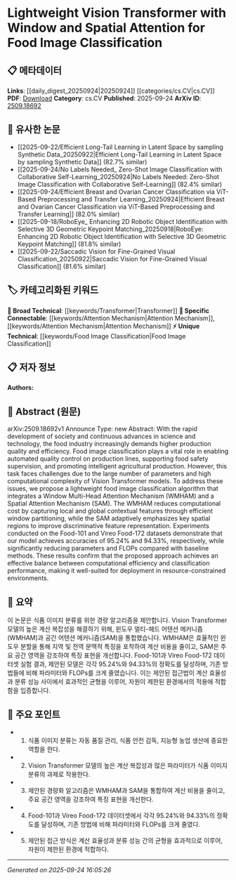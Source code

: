 <!-- KEYWORD_LINKING_METADATA:
{
  "processed_timestamp": "2025-09-24T16:05:26.785533",
  "vocabulary_version": "1.0",
  "selected_keywords": [
    "Transformer",
    "Attention Mechanism",
    "Attention Mechanism",
    "Food Image Classification"
  ],
  "rejected_keywords": [],
  "similarity_scores": {
    "Transformer": 0.78,
    "Attention Mechanism": 0.77,
    "Food Image Classification": 0.75
  },
  "extraction_method": "AI_prompt_based",
  "budget_applied": true,
  "candidates_json": {
    "candidates": [
      {
        "surface": "Vision Transformer",
        "canonical": "Transformer",
        "aliases": [
          "ViT"
        ],
        "category": "broad_technical",
        "rationale": "Vision Transformers are a specific application of Transformers in computer vision, linking to broader Transformer research.",
        "novelty_score": 0.45,
        "connectivity_score": 0.88,
        "specificity_score": 0.65,
        "link_intent_score": 0.78
      },
      {
        "surface": "Window Multi-Head Attention Mechanism",
        "canonical": "Attention Mechanism",
        "aliases": [
          "WMHAM"
        ],
        "category": "specific_connectable",
        "rationale": "This is a specialized form of attention mechanism, crucial for linking to research on efficient attention models.",
        "novelty_score": 0.68,
        "connectivity_score": 0.85,
        "specificity_score": 0.82,
        "link_intent_score": 0.79
      },
      {
        "surface": "Spatial Attention Mechanism",
        "canonical": "Attention Mechanism",
        "aliases": [
          "SAM"
        ],
        "category": "specific_connectable",
        "rationale": "Spatial attention is a key concept in enhancing feature representation, relevant to attention mechanism studies.",
        "novelty_score": 0.6,
        "connectivity_score": 0.83,
        "specificity_score": 0.8,
        "link_intent_score": 0.77
      },
      {
        "surface": "Food Image Classification",
        "canonical": "Food Image Classification",
        "aliases": [],
        "category": "unique_technical",
        "rationale": "This is a specialized application area in computer vision, linking to domain-specific research.",
        "novelty_score": 0.72,
        "connectivity_score": 0.7,
        "specificity_score": 0.88,
        "link_intent_score": 0.75
      }
    ],
    "ban_list_suggestions": [
      "food industry",
      "production quality",
      "automated quality control"
    ]
  },
  "decisions": [
    {
      "candidate_surface": "Vision Transformer",
      "resolved_canonical": "Transformer",
      "decision": "linked",
      "scores": {
        "novelty": 0.45,
        "connectivity": 0.88,
        "specificity": 0.65,
        "link_intent": 0.78
      }
    },
    {
      "candidate_surface": "Window Multi-Head Attention Mechanism",
      "resolved_canonical": "Attention Mechanism",
      "decision": "linked",
      "scores": {
        "novelty": 0.68,
        "connectivity": 0.85,
        "specificity": 0.82,
        "link_intent": 0.79
      }
    },
    {
      "candidate_surface": "Spatial Attention Mechanism",
      "resolved_canonical": "Attention Mechanism",
      "decision": "linked",
      "scores": {
        "novelty": 0.6,
        "connectivity": 0.83,
        "specificity": 0.8,
        "link_intent": 0.77
      }
    },
    {
      "candidate_surface": "Food Image Classification",
      "resolved_canonical": "Food Image Classification",
      "decision": "linked",
      "scores": {
        "novelty": 0.72,
        "connectivity": 0.7,
        "specificity": 0.88,
        "link_intent": 0.75
      }
    }
  ]
}
-->

# Lightweight Vision Transformer with Window and Spatial Attention for Food Image Classification

## 📋 메타데이터

**Links**: [[daily_digest_20250924|20250924]] [[categories/cs.CV|cs.CV]]
**PDF**: [Download](https://arxiv.org/pdf/2509.18692.pdf)
**Category**: cs.CV
**Published**: 2025-09-24
**ArXiv ID**: [2509.18692](https://arxiv.org/abs/2509.18692)

## 🔗 유사한 논문
- [[2025-09-22/Efficient Long-Tail Learning in Latent Space by sampling Synthetic Data_20250922|Efficient Long-Tail Learning in Latent Space by sampling Synthetic Data]] (82.7% similar)
- [[2025-09-24/No Labels Needed_ Zero-Shot Image Classification with Collaborative Self-Learning_20250924|No Labels Needed: Zero-Shot Image Classification with Collaborative Self-Learning]] (82.4% similar)
- [[2025-09-24/Efficient Breast and Ovarian Cancer Classification via ViT-Based Preprocessing and Transfer Learning_20250924|Efficient Breast and Ovarian Cancer Classification via ViT-Based Preprocessing and Transfer Learning]] (82.0% similar)
- [[2025-09-18/RoboEye_ Enhancing 2D Robotic Object Identification with Selective 3D Geometric Keypoint Matching_20250918|RoboEye: Enhancing 2D Robotic Object Identification with Selective 3D Geometric Keypoint Matching]] (81.8% similar)
- [[2025-09-22/Saccadic Vision for Fine-Grained Visual Classification_20250922|Saccadic Vision for Fine-Grained Visual Classification]] (81.6% similar)

## 🏷️ 카테고리화된 키워드
**🧠 Broad Technical**: [[keywords/Transformer|Transformer]]
**🔗 Specific Connectable**: [[keywords/Attention Mechanism|Attention Mechanism]], [[keywords/Attention Mechanism|Attention Mechanism]]
**⚡ Unique Technical**: [[keywords/Food Image Classification|Food Image Classification]]

## 📋 저자 정보

**Authors:** 

## 📄 Abstract (원문)

arXiv:2509.18692v1 Announce Type: new 
Abstract: With the rapid development of society and continuous advances in science and technology, the food industry increasingly demands higher production quality and efficiency. Food image classification plays a vital role in enabling automated quality control on production lines, supporting food safety supervision, and promoting intelligent agricultural production. However, this task faces challenges due to the large number of parameters and high computational complexity of Vision Transformer models. To address these issues, we propose a lightweight food image classification algorithm that integrates a Window Multi-Head Attention Mechanism (WMHAM) and a Spatial Attention Mechanism (SAM). The WMHAM reduces computational cost by capturing local and global contextual features through efficient window partitioning, while the SAM adaptively emphasizes key spatial regions to improve discriminative feature representation. Experiments conducted on the Food-101 and Vireo Food-172 datasets demonstrate that our model achieves accuracies of 95.24% and 94.33%, respectively, while significantly reducing parameters and FLOPs compared with baseline methods. These results confirm that the proposed approach achieves an effective balance between computational efficiency and classification performance, making it well-suited for deployment in resource-constrained environments.

## 📝 요약

이 논문은 식품 이미지 분류를 위한 경량 알고리즘을 제안합니다. Vision Transformer 모델의 높은 계산 복잡성을 해결하기 위해, 윈도우 멀티-헤드 어텐션 메커니즘(WMHAM)과 공간 어텐션 메커니즘(SAM)을 통합했습니다. WMHAM은 효율적인 윈도우 분할을 통해 지역 및 전역 문맥적 특징을 포착하여 계산 비용을 줄이고, SAM은 주요 공간 영역을 강조하여 특징 표현을 개선합니다. Food-101과 Vireo Food-172 데이터셋 실험 결과, 제안된 모델은 각각 95.24%와 94.33%의 정확도를 달성하며, 기존 방법들에 비해 파라미터와 FLOPs를 크게 줄였습니다. 이는 제안된 접근법이 계산 효율성과 분류 성능 사이에서 효과적인 균형을 이루어, 자원이 제한된 환경에서의 적용에 적합함을 입증합니다.

## 🎯 주요 포인트

- 1. 식품 이미지 분류는 자동 품질 관리, 식품 안전 감독, 지능형 농업 생산에 중요한 역할을 한다.
- 2. Vision Transformer 모델의 높은 계산 복잡성과 많은 파라미터가 식품 이미지 분류의 과제로 작용한다.
- 3. 제안된 경량화 알고리즘은 WMHAM과 SAM을 통합하여 계산 비용을 줄이고, 주요 공간 영역을 강조하여 특징 표현을 개선한다.
- 4. Food-101과 Vireo Food-172 데이터셋에서 각각 95.24%와 94.33%의 정확도를 달성하며, 기존 방법에 비해 파라미터와 FLOPs를 크게 줄였다.
- 5. 제안된 접근 방식은 계산 효율성과 분류 성능 간의 균형을 효과적으로 이루어, 자원이 제한된 환경에 적합하다.


---

*Generated on 2025-09-24 16:05:26*